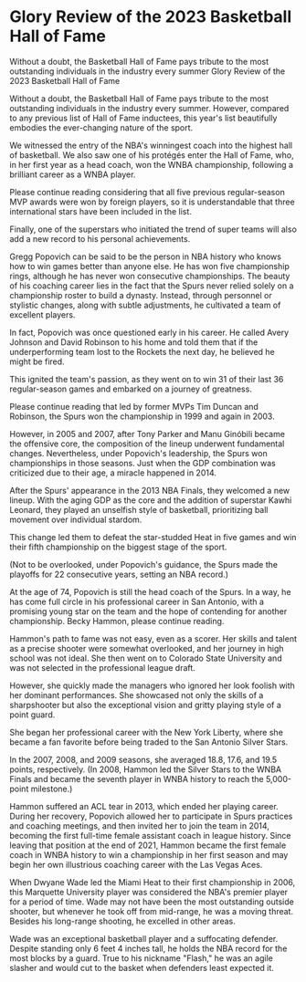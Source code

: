 #  Glory Review of the 2023 Basketball Hall of Fame

Without a doubt, the Basketball Hall of Fame pays tribute to the most outstanding individuals in the industry every summer 
  Glory Review of the 2023 Basketball Hall of Fame

Without a doubt, the Basketball Hall of Fame pays tribute to the most outstanding individuals in the industry every summer. However, compared to any previous list of Hall of Fame inductees, this year's list beautifully embodies the ever-changing nature of the sport.

We witnessed the entry of the NBA's winningest coach into the highest hall of basketball. We also saw one of his protégés enter the Hall of Fame, who, in her first year as a head coach, won the WNBA championship, following a brilliant career as a WNBA player.

Please continue reading considering that all five previous regular-season MVP awards were won by foreign players, so it is understandable that three international stars have been included in the list.

Finally, one of the superstars who initiated the trend of super teams will also add a new record to his personal achievements.

Gregg Popovich can be said to be the person in NBA history who knows how to win games better than anyone else. He has won five championship rings, although he has never won consecutive championships. The beauty of his coaching career lies in the fact that the Spurs never relied solely on a championship roster to build a dynasty. Instead, through personnel or stylistic changes, along with subtle adjustments, he cultivated a team of excellent players.

In fact, Popovich was once questioned early in his career. He called Avery Johnson and David Robinson to his home and told them that if the underperforming team lost to the Rockets the next day, he believed he might be fired.

This ignited the team's passion, as they went on to win 31 of their last 36 regular-season games and embarked on a journey of greatness.

Please continue reading that led by former MVPs Tim Duncan and Robinson, the Spurs won the championship in 1999 and again in 2003.

However, in 2005 and 2007, after Tony Parker and Manu Ginóbili became the offensive core, the composition of the lineup underwent fundamental changes. Nevertheless, under Popovich's leadership, the Spurs won championships in those seasons. Just when the GDP combination was criticized due to their age, a miracle happened in 2014.

After the Spurs' appearance in the 2013 NBA Finals, they welcomed a new lineup. With the aging GDP as the core and the addition of superstar Kawhi Leonard, they played an unselfish style of basketball, prioritizing ball movement over individual stardom.

This change led them to defeat the star-studded Heat in five games and win their fifth championship on the biggest stage of the sport.

(Not to be overlooked, under Popovich's guidance, the Spurs made the playoffs for 22 consecutive years, setting an NBA record.)

At the age of 74, Popovich is still the head coach of the Spurs. In a way, he has come full circle in his professional career in San Antonio, with a promising young star on the team and the hope of contending for another championship. Becky Hammon, please continue reading.

Hammon's path to fame was not easy, even as a scorer. Her skills and talent as a precise shooter were somewhat overlooked, and her journey in high school was not ideal. She then went on to Colorado State University and was not selected in the professional league draft.

However, she quickly made the managers who ignored her look foolish with her dominant performances. She showcased not only the skills of a sharpshooter but also the exceptional vision and gritty playing style of a point guard.

She began her professional career with the New York Liberty, where she became a fan favorite before being traded to the San Antonio Silver Stars.

In the 2007, 2008, and 2009 seasons, she averaged 18.8, 17.6, and 19.5 points, respectively. (In 2008, Hammon led the Silver Stars to the WNBA Finals and became the seventh player in WNBA history to reach the 5,000-point milestone.)

Hammon suffered an ACL tear in 2013, which ended her playing career. During her recovery, Popovich allowed her to participate in Spurs practices and coaching meetings, and then invited her to join the team in 2014, becoming the first full-time female assistant coach in league history. Since leaving that position at the end of 2021, Hammon became the first female coach in WNBA history to win a championship in her first season and may begin her own illustrious coaching career with the Las Vegas Aces.

When Dwyane Wade led the Miami Heat to their first championship in 2006, this Marquette University player was considered the NBA's premier player for a period of time. Wade may not have been the most outstanding outside shooter, but whenever he took off from mid-range, he was a moving threat. Besides his long-range shooting, he excelled in other areas.

Wade was an exceptional basketball player and a suffocating defender. Despite standing only 6 feet 4 inches tall, he holds the NBA record for the most blocks by a guard. True to his nickname "Flash," he was an agile slasher and would cut to the basket when defenders least expected it.